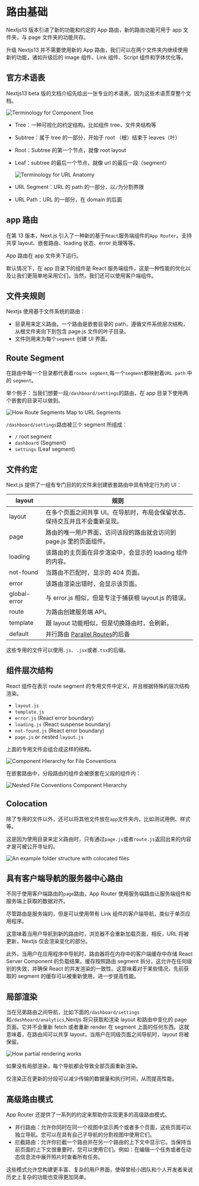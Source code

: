 # 路由基础

Nextjs13 版本引进了新的功能和约定的 App 路由，新的路由功能可用于 app 文件夹，与 page 文件夹的功能共存。

升级 Nextjs13 并不需要使用新的 App 路由，我们可以在两个文件夹内继续使用新的功能，诸如升级后的 image 组件、Link 组件、Script 组件和字体优化等。

## 官方术语表

Nextjs13 beta 版的文档介绍先给出一张专业的术语表，因为这些术语贯穿整个文档。

![Terminology for Component Tree](https://nextjs.org/_next/image?url=%2Fdocs%2Flight%2Fterminology-component-tree.png&w=3840&q=75&dpl=dpl_Ar23aifqMFJ8GSfuZKMSsarxXiuZ)

- Tree：一种可视化的约定结构。比如组件 tree、文件夹结构等

- Subtree：属于 tree 的一部分，开始于 root （根）结束于 leaves（叶）

- Root：Subtree 的第一个节点，就像 root layout

- Leaf：subtree 的最后一个节点，就像 url 的最后一段（segment）

  ![Terminology for URL Anatomy](https://nextjs.org/_next/image?url=%2Fdocs%2Flight%2Fterminology-url-anatomy.png&w=3840&q=75&dpl=dpl_Ar23aifqMFJ8GSfuZKMSsarxXiuZ)

- URL Segment：URL 的 path 的一部分，以`/`为分割界限

- URL Path：URL 的一部分，在 domain 的后面

## app 路由

在第 13 版本，Next.js 引入了一种新的基于`React`服务端组件的`App Router`。支持共享 layout、嵌套路由、loading 状态、error 处理等等。

App 路由在 app 文件夹下运行。

默认情况下，在 app 目录下的组件是 React 服务端组件，这是一种性能的优化以及让我们更简单地采用它们。当然，我们还可以使用客户端组件。

## 文件夹规则

Nextjs 使用基于文件系统的路由：

- 目录用来定义路由。一个路由是嵌套目录的 path，遵循文件系统层次结构，从根文件夹向下到包含 page.js 文件的叶子目录。
- 文件则用来为每个`segment` 创建 UI 界面。

## Route Segment

在路由中每一个目录都代表着`route segment`,每一个`segment`都映射着`URL path` 中的 `segment`。

举个例子：当我们想要一段`/dashboard/settings`的路由，在 app 目录下使用两个嵌套的目录可以做到。

![How Route Segments Map to URL Segments](https://nextjs.org/_next/image?url=%2Fdocs%2Flight%2Froute-segments-to-path-segments.png&w=3840&q=75&dpl=dpl_Ar23aifqMFJ8GSfuZKMSsarxXiuZ)

`/dashboard/settings`路由被三个 segment 所组成：

- `/` root segment
- `dashboard` (Segment)
- `settings` (Leaf segment)

## 文件约定

Next.js 提供了一组有专门目的的文件来创建嵌套路由中具有特定行为的 UI：

| layout       | 规则                                                                                                            |
| ------------ | --------------------------------------------------------------------------------------------------------------- |
| layout       | 在多个页面之间共享 UI。在导航时，布局会保留状态、保持交互并且不会重新呈现。                                     |
| page         | 路由的唯一用户界面，访问该段的路由就会访问到 page.js 里的页面组件。                                             |
| loading      | 该路由的主页面在异步渲染中，会显示的 loading 组件的内容。                                                       |
| not-found    | 当路由不匹配时，显示的 404 页面。                                                                               |
| error        | 该路由渲染出错时，会显示该页面。                                                                                |
| global-error | 与 error.js 相似，但是专注于捕获根 layout.js 的错误。                                                           |
| route        | 为路由创建服务端 API。                                                                                          |
| template     | 跟 layout 功能相似，但是切换路由时，会刷新。                                                                    |
| default      | 并行路由 [Parallel Routes](https://nextjs.org/docs/app/building-your-application/routing/parallel-routes)的后备 |

这些专用的文件可以使用`.js`、`.jsx`或者`.tsx`的后缀。

## 组件层次结构

React 组件在表示 route segment 的专用文件中定义，并且根据特殊的层次结构渲染。

- `layout.js`
- `template.js`
- `error.js` (React error boundary)
- `loading.js` (React suspense boundary)
- `not-found.js` (React error boundary)
- `page.js` or nested `layout.js`

上面的专用文件会组合成这样的结构。

![Component Hierarchy for File Conventions](https://nextjs.org/_next/image?url=%2Fdocs%2Flight%2Ffile-conventions-component-hierarchy.png&w=3840&q=75&dpl=dpl_Ar23aifqMFJ8GSfuZKMSsarxXiuZ)

在嵌套路由中，分段路由的组件会被嵌套在父段的组件内：

![Nested File Conventions Component Hierarchy](https://nextjs.org/_next/image?url=%2Fdocs%2Flight%2Fnested-file-conventions-component-hierarchy.png&w=3840&q=75&dpl=dpl_Ar23aifqMFJ8GSfuZKMSsarxXiuZ)

## Colocation

除了专用的文件以外，还可以将其他文件放在`app`文件夹内，比如测试用例、样式等。

这是因为使用目录来定义路由时，只有通过`page.js`或者`route.js`返回出来的内容才是可被公开寻址的。

![An example folder structure with colocated files](https://nextjs.org/_next/image?url=%2Fdocs%2Flight%2Fproject-organization-colocation.png&w=3840&q=75&dpl=dpl_Ar23aifqMFJ8GSfuZKMSsarxXiuZ)

## 具有客户端导航的服务器中心路由

不同于使用客户端路由的`page`路由，App Router 使用服务端路由让服务端组件和服务端上获取的数据对齐。

尽管路由是服务端的，但是可以使用带有 Link 组件的客户端导航，类似于单页应用程序。

这意味着当用户导航到新的路由时，浏览器不会重新加载页面，相反，URL 将被更新，Nextjs 仅会渲染变化的部分。

此外，当用户在应用程序中导航时，路由器将在内存中的客户端缓存中存储 React Server Component 的负载结果。缓存按照路由 segment 拆分，这允许在任何级别的失效，并确保 React 的并发渲染的一致性。这意味着对于某些情况，先前获取的 segment 的缓存可以被重新使用，进一步提高性能。

## 局部渲染

当在兄弟路由之间导航，比如下面的`/dashboard/settings`和`/dashboard/analytics`,Nextjs 将只获取和渲染 layout 和路由中变化的 page 页面。它并不会重新 fetch 或者重新 render 在 segment 上面的任何东西。这就意味着，在路由间可以共享 layout，当用户在同级页面之间导航时，layout 将被保留。

![How partial rendering works](https://nextjs.org/_next/image?url=%2Fdocs%2Flight%2Fpartial-rendering.png&w=3840&q=75&dpl=dpl_DwGEEZR2wNaTii69VL9gcPDGaGvP)

如果没有局部渲染，每个导航都会导致全部页面重新渲染。

仅渲染正在更新的分段可以减少传输的数据量和执行时间，从而提高性能。

## 高级路由模式

App Router 还提供了一系列的约定来帮助你实现更多的高级路由模式。

- 并行路由：允许你同时在同一个视图中显示两个或者多个页面，这些页面可以独立导航。您可以在具有自己子导航的分割视图中使用它们。
- 拦截路由：允许你拦截一个路由并在另一个路由的上下文中显示它。当保持当前页面的上下文很重要时，您可以使用它们。例如：在编辑一个任务或者在动态信息流中展开照片时查看所有任务。

这些模式允许您构建更丰富、复杂的用户界面，使得曾经小团队和个人开发者来说历史上复杂的功能也变得更加简单。
